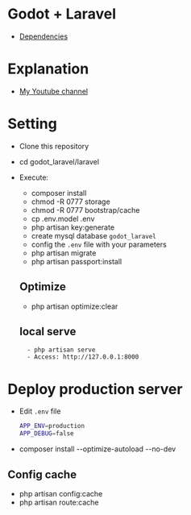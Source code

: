 # Godot + Laravel

- [Dependencies](DEPENDENCIES.md)

# Explanation
- [My Youtube channel](https://youtube.com.br/thiagobruno)

# Setting
- Clone this repository
- cd godot_laravel/laravel
- Execute:
    - composer install
    - chmod -R 0777 storage
    - chmod -R 0777 bootstrap/cache
    - cp .env.model .env
    - php artisan key:generate
    - create mysql database ```godot_laravel```
    - config the ```.env``` file with your parameters
    - php artisan migrate
    - php artisan passport:install

    ## Optimize
    - php artisan optimize:clear

    ## local serve
        - php artisan serve
        - Access: http://127.0.0.1:8000

# Deploy production server
- Edit ```.env``` file
    ```bash
    APP_ENV=production
    APP_DEBUG=false
    ```
- composer install --optimize-autoload --no-dev

## Config cache
- php artisan config:cache
- php artisan route:cache